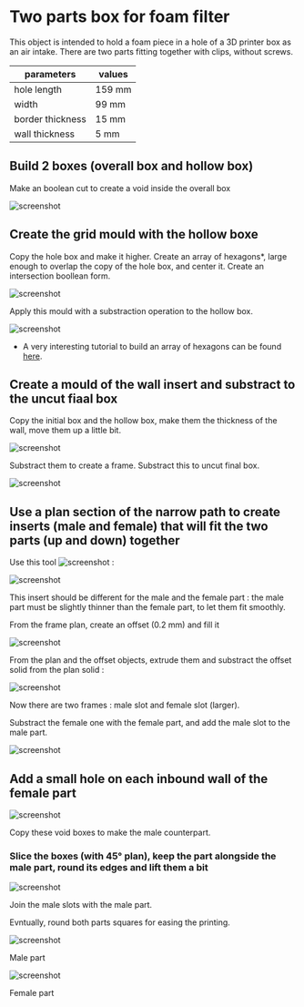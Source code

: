 # Two parts box for foam filter

This object is intended to hold a foam piece in a hole of a 3D printer box as an air intake. There are two parts fitting together with clips, without screws.

parameters|values
-|-
hole length|159 mm
width|99 mm
border thickness|15 mm
wall thickness|5 mm

## Build 2 boxes (overall box and hollow box)

Make an boolean cut to create a void inside the overall box

![screenshot](_media/screenshot_1632166767.png)

## Create the grid mould with the hollow boxe

Copy the hole box and make it higher.
Create an array of hexagons*, large enough to overlap the copy of the hole box, and center it. Create an intersection boollean form.

![screenshot](_media/screenshot_1632168154.png)

Apply this mould with a substraction operation to the hollow box.

![screenshot](_media/screenshot_1632169013.png)

* A very interesting tutorial to build an array of hexagons can be found [here](https://www.instructables.com/Advanced-Hexagonal-Mesh-in-Freecad/).

## Create a mould of the wall insert and substract to the uncut fiaal box

Copy the initial box and the hollow box, make them the thickness of the wall, move them up a little bit.

![screenshot](_media/screenshot_1632170141.png)

Substract them to create a frame. Substract this to uncut final box.

![screenshot](_media/screenshot_1632170230.png)

## Use a plan section of the narrow path to create inserts (male and female) that will fit the two parts (up and down) together

Use this tool ![screenshot](_media/screenshot_1632208245.png) :

![screenshot](_media/screenshot_1632208309.png)

This insert should be different for the male and the female part : the male part must be slightly thinner than the female part, to let them fit smoothly.

From the frame plan, create an offset (0.2 mm)  and fill it

![screenshot](_media/screenshot_1632209288.png)

From the plan and the offset objects, extrude them and substract the offset solid from the plan solid :

![screenshot](_media/screenshot_1632209538.png)

Now there are two frames : male slot and female slot (larger).

Substract the female one with the female part, and add the male slot to the male part.

![screenshot](_media/screenshot_1632228021.png)

## Add a small hole on each inbound wall of the female part

![screenshot](_media/screenshot_1632228097.png)

Copy these void boxes to make the male counterpart.

### Slice the boxes (with 45° plan), keep the part alongside the male part, round its edges and lift them a bit

![screenshot](_media/screenshot_1632228365.png)

Join the male slots with the male part.

Evntually, round both parts squares for easing the printing.

![screenshot](_media/screenshot_1632228489.png)

Male part

![screenshot](_media/screenshot_1632228548.png)

Female part
